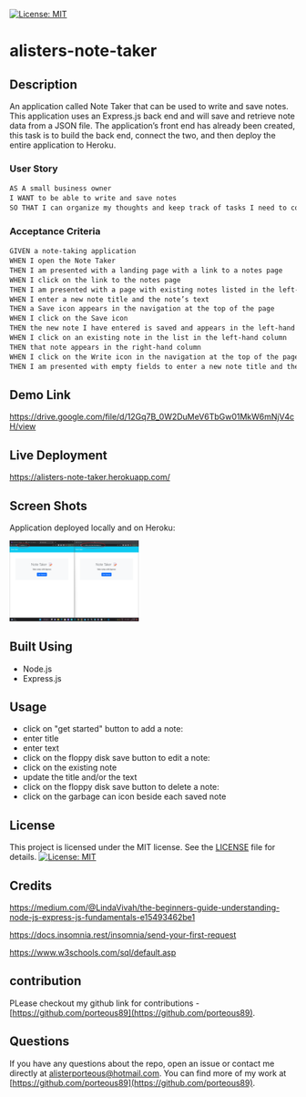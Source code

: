 
 [![License: MIT](https://img.shields.io/badge/License-MIT-yellow.svg)](https://opensource.org/licenses/MIT)
# alisters-note-taker

## Description
An application called Note Taker that can be used to write and save notes. This application uses an Express.js back end and will save and retrieve note data from a JSON file.
The application’s front end has already been created, this task is to build the back end, connect the two, and then deploy the entire application to Heroku.

### User Story
```md
AS A small business owner
I WANT to be able to write and save notes
SO THAT I can organize my thoughts and keep track of tasks I need to complete
```
### Acceptance Criteria
```md
GIVEN a note-taking application
WHEN I open the Note Taker
THEN I am presented with a landing page with a link to a notes page
WHEN I click on the link to the notes page
THEN I am presented with a page with existing notes listed in the left-hand column, plus empty fields to enter a new note title and the note’s text in the right-hand column
WHEN I enter a new note title and the note’s text
THEN a Save icon appears in the navigation at the top of the page
WHEN I click on the Save icon
THEN the new note I have entered is saved and appears in the left-hand column with the other existing notes
WHEN I click on an existing note in the list in the left-hand column
THEN that note appears in the right-hand column
WHEN I click on the Write icon in the navigation at the top of the page
THEN I am presented with empty fields to enter a new note title and the note’s text in the right-hand column
```
## Demo Link
https://drive.google.com/file/d/12Gq7B_0W2DuMeV6TbGw01MkW6mNjV4cH/view

## Live Deployment
https://alisters-note-taker.herokuapp.com/

## Screen Shots

Application deployed locally and on Heroku:

<img src="assets\local-and-heroku-deploy.png" width= 45% >

## Built Using
- Node.js
- Express.js

## Usage
- click on "get started" button
to add a note:
- enter title
- enter text
- click on the floppy disk save button
to edit a note:
- click on the existing note
- update the title and/or the text
- click on the floppy disk save button
to delete a note:
- click on the garbage can icon beside each saved note

## License
This project is licensed under the MIT license. See the [LICENSE](https://opensource.org/licenses/MIT) file for details.
 [![License: MIT](https://img.shields.io/badge/License-MIT-yellow.svg)](https://opensource.org/licenses/MIT)

## Credits
https://medium.com/@LindaVivah/the-beginners-guide-understanding-node-js-express-js-fundamentals-e15493462be1

https://docs.insomnia.rest/insomnia/send-your-first-request

https://www.w3schools.com/sql/default.asp

## contribution
PLease checkout my github link for contributions -  [https://github.com/porteous89](https://github.com/porteous89).

## Questions
If you have any questions about the repo, open an issue or contact me directly at alisterporteous@hotmail.com. You can find more of my work at [https://github.com/porteous89](https://github.com/porteous89).
